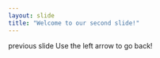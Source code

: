 ```yaml
---
layout: slide
title: "Welcome to our second slide!"
---
```

previous slide
Use the left arrow to go back!
